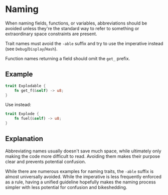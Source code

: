 # Naming

When naming fields, functions, or variables, abbreviations should be avoided
unless they're the standard way to refer to something or extraordinary space
constraints are present.

Trait names must avoid the `-able` suffix and try to use the imperative instead
(see `Debug`/`Display`/`Hash`).

Function names returning a field should omit the `get_` prefix.

## Example

```rust
trait Explodable {
    fn get_f(&self) -> u8;
}
```

Use instead:

```rust
trait Explode {
    fn fuel(&self) -> u8;
}
```

## Explanation

Abbreviating names usually doesn't save much space, while ultimately only making
the code more difficult to read. Avoiding them makes their purpose clear and
prevents potential confusion.

While there are numerous examples for naming traits, the `-able` suffix is
almost universally avoided. While the imperative is less frequently enforced as
a rule, having a unified guideline hopefully makes the naming process simpler
with less potential for confusion and bikeshedding.
